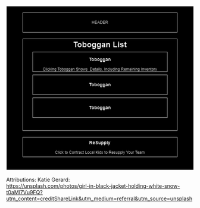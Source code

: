 ![Alt text](snowball-ammunition-tracker.png)

Attributions: 
Katie Gerard:   
https://unsplash.com/photos/girl-in-black-jacket-holding-white-snow-t0aMl7Vu9FQ?utm_content=creditShareLink&utm_medium=referral&utm_source=unsplash